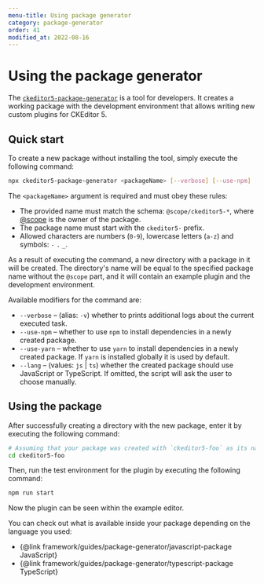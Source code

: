 ```yaml
---
menu-title: Using package generator
category: package-generator
order: 41
modified_at: 2022-08-16
---
```


# Using the package generator

The [`ckeditor5-package-generator`](https://www.npmjs.com/package/ckeditor5-package-generator) is a tool for developers. It creates a working package with the development environment that allows writing new custom plugins for CKEditor 5.

## Quick start

To create a new package without installing the tool, simply execute the following command:

```bash
npx ckeditor5-package-generator <packageName> [--verbose] [--use-npm] [--lang]
```

The `<packageName>` argument is required and must obey these rules:

* The provided name must match the schema: `@scope/ckeditor5-*`, where [@scope](https://docs.npmjs.com/about-scopes) is the owner of the package.
* The package name must start with the `ckeditor5-` prefix.
* Allowed characters are numbers (`0-9`), lowercase letters (`a-z`) and symbols: `-` `.` `_`.

As a result of executing the command, a new directory with a package in it will be created. The directory's name will be equal to the specified package name without the `@scope` part, and it will contain an example plugin and the development environment.

Available modifiers for the command are:

* `--verbose` &ndash; (alias: `-v`) whether to prints additional logs about the current executed task.
* `--use-npm` &ndash; whether to use `npm` to install dependencies in a newly created package.
* `--use-yarn` &ndash; whether to use `yarn` to install dependencies in a newly created package. If `yarn` is installed globally it is used by default.
* `--lang` &ndash; (values: `js` | `ts`) whether the created package should use JavaScript or TypeScript. If omitted, the script will ask the user to choose manually.

## Using the package

After successfully creating a directory with the new package, enter it by executing the following command:

```bash
# Assuming that your package was created with `ckeditor5-foo` as its name.
cd ckeditor5-foo
```

Then, run the test environment for the plugin by executing the following command:

```bash
npm run start
```

Now the plugin can be seen within the example editor.

You can check out what is available inside your package depending on the language you used:

* {@link framework/guides/package-generator/javascript-package JavaScript}
* {@link framework/guides/package-generator/typescript-package TypeScript}
